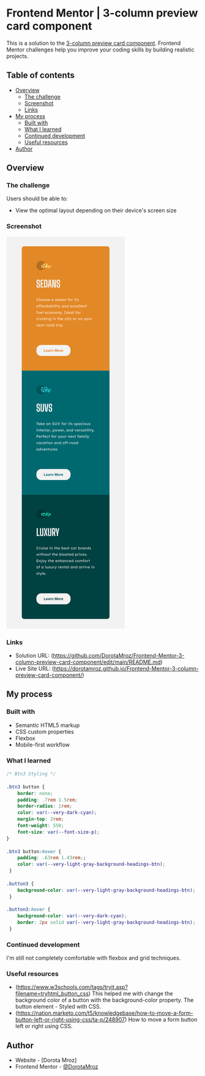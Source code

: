 # Frontend Mentor | 3-column preview card component

This is a solution to the [3-column preview card component](https://www.frontendmentor.io/challenges/3column-preview-card-component-pH92eAR2-). Frontend Mentor challenges help you improve your coding skills by building realistic projects. 

## Table of contents

- [Overview](#overview)
  - [The challenge](#the-challenge)
  - [Screenshot](#screenshot)
  - [Links](#links)
- [My process](#my-process)
  - [Built with](#built-with)
  - [What I learned](#what-i-learned)
  - [Continued development](#continued-development)
  - [Useful resources](#useful-resources)
- [Author](#author)

## Overview

### The challenge

Users should be able to:

- View the optimal layout depending on their device's screen size

### Screenshot

![](images/screenshotMobile.png)

### Links

- Solution URL: (https://github.com/DorotaMroz/Frontend-Mentor-3-column-preview-card-component/edit/main/README.md)
- Live Site URL: (https://dorotamroz.github.io/Frontend-Mentor-3-column-preview-card-component/)

## My process

### Built with

- Semantic HTML5 markup
- CSS custom properties
- Flexbox
- Mobile-first workflow


### What I learned

```css
/* Btn3 Styling */

.btn3 button {
    border: none;
    padding: .7rem 1.5rem;
    border-radius: 1rem;
    color: var(--very-dark-cyan);
    margin-top: 2rem;
    font-weight: 550;
    font-size: var(--font-size-p);
} 

.btn3 button:hover {
    padding: .63rem 1.43rem;;
    color: var(--very-light-gray-background-headings-btn);
 }

.button3 {
    background-color: var(--very-light-gray-background-headings-btn);
 }

.button3:hover {
    background-color: var(--very-dark-cyan);
    border: 2px solid var(--very-light-gray-background-headings-btn);
 }
```
### Continued development

I'm still not completely comfortable with flexbox and grid techniques.

### Useful resources

- (https://www.w3schools.com/tags/tryit.asp?filename=tryhtml_button_css)
This helped me with change the background color of a button with the background-color property. 
The button element - Styled with CSS.
- (https://nation.marketo.com/t5/knowledgebase/how-to-move-a-form-button-left-or-right-using-css/ta-p/248907)
How to move a form button left or right using CSS.

## Author

- Website - [Dorota Mroz]
- Frontend Mentor - [@DorotaMroz](https://www.frontendmentor.io/profile/DorotaMroz)
